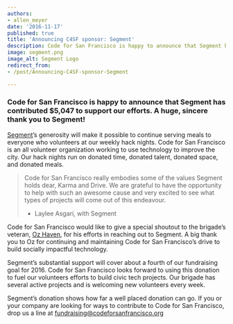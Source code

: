 ```yaml
---
authors:
- allen_meyer
date: '2016-11-17'
published: true
title: 'Announcing C4SF sponsor: Segment'
description: Code for San Francisco is happy to announce that Segment has contributed $5,047 to support our efforts. A huge, sincere thank you to Segment!
image: segment.png
image_alt: Segment Logo
redirect_from:
- /post/Announcing-C4SF-sponsor-Segment

---
```


### Code for San Francisco is happy to announce that Segment has contributed $5,047 to support our efforts. A huge, sincere thank you to Segment!

[Segment](https://segment.com)’s generosity will make it possible to continue serving meals to everyone who volunteers at our weekly hack nights. Code for San Francisco is an all volunteer organization working to use technology to improve the city. Our hack nights run on donated time, donated talent, donated space, and donated meals. 

> Code for San Francisco really embodies some of the values Segment holds dear, Karma and Drive. We are grateful to have the opportunity to help with such an awesome cause and very excited to see what types of projects will come out of this endeavour.
> - Laylee Asgari, with Segment

Code for San Francisco would like to give a special shoutout to the brigade’s veteran, [Oz Haven](https://github.com/therebelrobot), for his efforts in reaching out to Segment. A big thank you to Oz for continuing and maintaining Code for San Francisco’s drive to build socially impactful technology.

Segment’s substantial support will cover about a fourth of our fundraising goal for 2016. Code for San Francisco looks forward to using this donation to fuel our volunteers efforts to build civic tech projects. Our brigade has several active projects and is welcoming new volunteers every week.

Segment’s donation shows how far a well placed donation can go. If you or your company are looking for ways to contribute to Code for San Francisco, drop us a line at [fundraising@codeforsanfrancisco.org](mailto:fundraising@codeforsanfrancisco.org)
